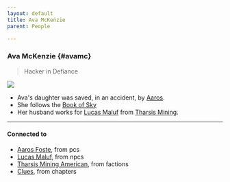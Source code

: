 ```yaml
---
layout: default
title: Ava McKenzie
parent: People

---
```

### Ava McKenzie {#avamc}

> Hacker in Defiance

![](https://i.imgur.com/zDqHsoO.png)

- Ava's daughter was saved, in an accident, by [Aaros](../pcs/Aaros.md).
- She follows the [Book of Sky](#booksky)
- Her husband works for [Lucas Maluf](LucasMaluf.md) from [Tharsis Mining](../factions/tharsisMining.md).

---
#### Connected to

<!-- QueryToSerialize: LIST without ID "["+ title + "](https://terra-campaigns.github.io/"+ regexreplace(file.path, ".md", "") + ")" + ", from " + regexreplace(file.folder, "hostile/", "") FROM ([[]]) OR outgoing([[]]) WHERE file.name != this.file.name SORT file.folder DESC -->
<!-- SerializedQuery: LIST without ID "["+ title + "](https://terra-campaigns.github.io/"+ regexreplace(file.path, ".md", "") + ")" + ", from " + regexreplace(file.folder, "hostile/", "") FROM ([[]]) OR outgoing([[]]) WHERE file.name != this.file.name SORT file.folder DESC -->
- [Aaros Foste](https://terra-campaigns.github.io/hostile/pcs/Aaros), from pcs
- [Lucas Maluf](https://terra-campaigns.github.io/hostile/npcs/LucasMaluf), from npcs
- [Tharsis Mining American](https://terra-campaigns.github.io/hostile/factions/tharsisMining), from factions
- [Clues](https://terra-campaigns.github.io/hostile/chapters/chap009), from chapters
<!-- SerializedQuery END -->
